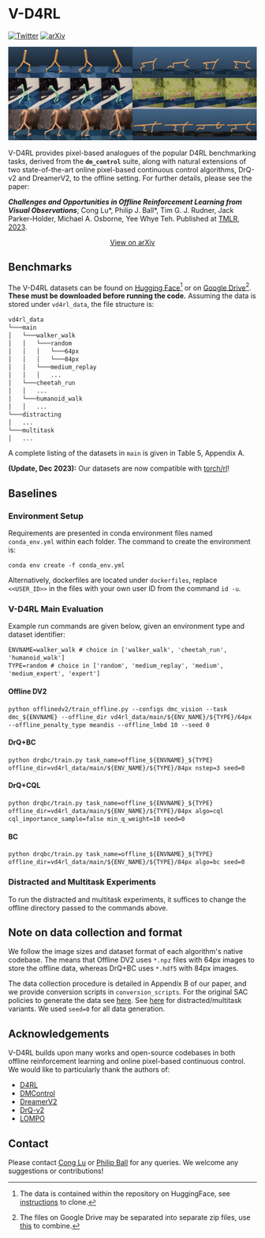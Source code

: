 # V-D4RL

[![Twitter](https://badgen.net/badge/icon/twitter?icon=twitter&label)](https://twitter.com/cong_ml/status/1536352379242676228)
[![arXiv](https://img.shields.io/badge/arXiv-2210.07105-b31b1b.svg)](https://arxiv.org/abs/2206.04779)

<p align="center">
  <img src="figs/envs.png" />
</p>

V-D4RL provides pixel-based analogues of the popular D4RL benchmarking tasks, derived from the **`dm_control`** suite, along with natural extensions of two state-of-the-art online pixel-based continuous control algorithms, DrQ-v2 and DreamerV2, to the offline setting. For further details, please see the paper:

**_Challenges and Opportunities in Offline Reinforcement Learning from Visual Observations_**; Cong Lu*, Philip J. Ball*, Tim G. J. Rudner, Jack Parker-Holder, Michael A. Osborne, Yee Whye Teh. Published at [TMLR, 2023](https://openreview.net/forum?id=1QqIfGZOWu).

<p align="center">
  <a href=https://arxiv.org/abs/2206.04779>View on arXiv</a>
</p>

## Benchmarks
The V-D4RL datasets can be found on [Hugging Face](https://huggingface.co/datasets/conglu/vd4rl)[^1] or on [Google Drive](https://drive.google.com/drive/folders/15HpW6nlJexJP5A4ygGk-1plqt9XdcWGI?usp=sharing)[^2]. **These must be downloaded before running the code.** Assuming the data is stored under `vd4rl_data`, the file structure is:

```
vd4rl_data
└───main
│   └───walker_walk
│   │   └───random
│   │   │   └───64px
│   │   │   └───84px
│   │   └───medium_replay
│   │   │   ...
│   └───cheetah_run
│   │   ...
│   └───humanoid_walk
│   │   ...
└───distracting
│   ...
└───multitask
│   ...
```

A complete listing of the datasets in `main` is given in Table 5, Appendix A.

**(Update, Dec 2023):** Our datasets are now compatible with [torch/rl](https://github.com/pytorch/rl/pull/1756)!

## Baselines

### Environment Setup
Requirements are presented in conda environment files named `conda_env.yml` within each folder. The command to create the environment is:
```
conda env create -f conda_env.yml
```

Alternatively, dockerfiles are located under `dockerfiles`, replace `<<USER_ID>>` in the files with your own user ID from the command `id -u`.

### V-D4RL Main Evaluation
Example run commands are given below, given an environment type and dataset identifier:

```
ENVNAME=walker_walk # choice in ['walker_walk', 'cheetah_run', 'humanoid_walk']
TYPE=random # choice in ['random', 'medium_replay', 'medium', 'medium_expert', 'expert']
```

#### Offline DV2 
```
python offlinedv2/train_offline.py --configs dmc_vision --task dmc_${ENVNAME} --offline_dir vd4rl_data/main/${ENV_NAME}/${TYPE}/64px --offline_penalty_type meandis --offline_lmbd 10 --seed 0
```

#### DrQ+BC
```
python drqbc/train.py task_name=offline_${ENVNAME}_${TYPE} offline_dir=vd4rl_data/main/${ENV_NAME}/${TYPE}/84px nstep=3 seed=0
```

#### DrQ+CQL
```
python drqbc/train.py task_name=offline_${ENVNAME}_${TYPE} offline_dir=vd4rl_data/main/${ENV_NAME}/${TYPE}/84px algo=cql cql_importance_sample=false min_q_weight=10 seed=0
```

#### BC
```
python drqbc/train.py task_name=offline_${ENVNAME}_${TYPE} offline_dir=vd4rl_data/main/${ENV_NAME}/${TYPE}/84px algo=bc seed=0
```

### Distracted and Multitask Experiments
To run the distracted and multitask experiments, it suffices to change the offline directory passed to the commands above.

## Note on data collection and format
We follow the image sizes and dataset format of each algorithm's native codebase.
The means that Offline DV2 uses `*.npz` files with 64px images to store the offline data, whereas DrQ+BC uses `*.hdf5` with 84px images.

The data collection procedure is detailed in Appendix B of our paper, and we provide conversion scripts in `conversion_scripts`.
For the original SAC policies to generate the data see [here](https://github.com/philipjball/SAC_PyTorch/blob/dmc_branch/train_agent.py).
See [here](https://github.com/philipjball/SAC_PyTorch/blob/dmc_branch/gather_offline_data.py) for distracted/multitask variants.
We used `seed=0` for all data generation.

## Acknowledgements
V-D4RL builds upon many works and open-source codebases in both offline reinforcement learning and online pixel-based continuous control. We would like to particularly thank the authors of:
- [D4RL](https://github.com/rail-berkeley/d4rl)
- [DMControl](https://github.com/deepmind/dm_control)
- [DreamerV2](https://github.com/danijar/dreamerv2)
- [DrQ-v2](https://github.com/facebookresearch/drqv2)
- [LOMPO](https://github.com/rmrafailov/LOMPO)

## Contact
Please contact [Cong Lu](mailto:cong.lu@stats.ox.ac.uk) or [Philip Ball](mailto:ball@robots.ox.ac.uk) for any queries. We welcome any suggestions or contributions! 


[^1]: The data is contained within the repository on HuggingFace, see [instructions](https://huggingface.co/docs/hub/repositories-getting-started) to clone.
[^2]: The files on Google Drive may be separated into separate zip files, use [this](https://stackoverflow.com/questions/60842075/combine-the-split-zip-files-downloading-from-google-drive) to combine.
